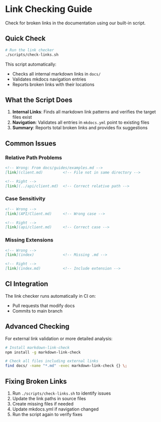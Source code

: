 # Link Checking Guide

Check for broken links in the documentation using our built-in script.

## Quick Check

```bash
# Run the link checker
./scripts/check-links.sh
```

This script automatically:
- Checks all internal markdown links in `docs/`
- Validates mkdocs navigation entries
- Reports broken links with their locations

## What the Script Does

1. **Internal Links**: Finds all markdown link patterns and verifies the target files exist
2. **Navigation**: Validates all entries in `mkdocs.yml` point to existing files
3. **Summary**: Reports total broken links and provides fix suggestions

## Common Issues

### Relative Path Problems
```markdown
<!-- Wrong: From docs/guides/examples.md -->
[link](client.md)         <!-- File not in same directory -->

<!-- Right -->
[link](../api/client.md)  <!-- Correct relative path -->
```

### Case Sensitivity
```markdown
<!-- Wrong -->
[link](API/Client.md)     <!-- Wrong case -->

<!-- Right -->
[link](api/client.md)     <!-- Correct case -->
```

### Missing Extensions
```markdown
<!-- Wrong -->
[link](index)             <!-- Missing .md -->

<!-- Right -->
[link](index.md)          <!-- Include extension -->
```

## CI Integration

The link checker runs automatically in CI on:
- Pull requests that modify docs
- Commits to main branch

## Advanced Checking

For external link validation or more detailed analysis:

```bash
# Install markdown-link-check
npm install -g markdown-link-check

# Check all files including external links
find docs/ -name "*.md" -exec markdown-link-check {} \;
```

## Fixing Broken Links

1. Run `./scripts/check-links.sh` to identify issues
2. Update the link paths in source files
3. Create missing files if needed
4. Update mkdocs.yml if navigation changed
5. Run the script again to verify fixes